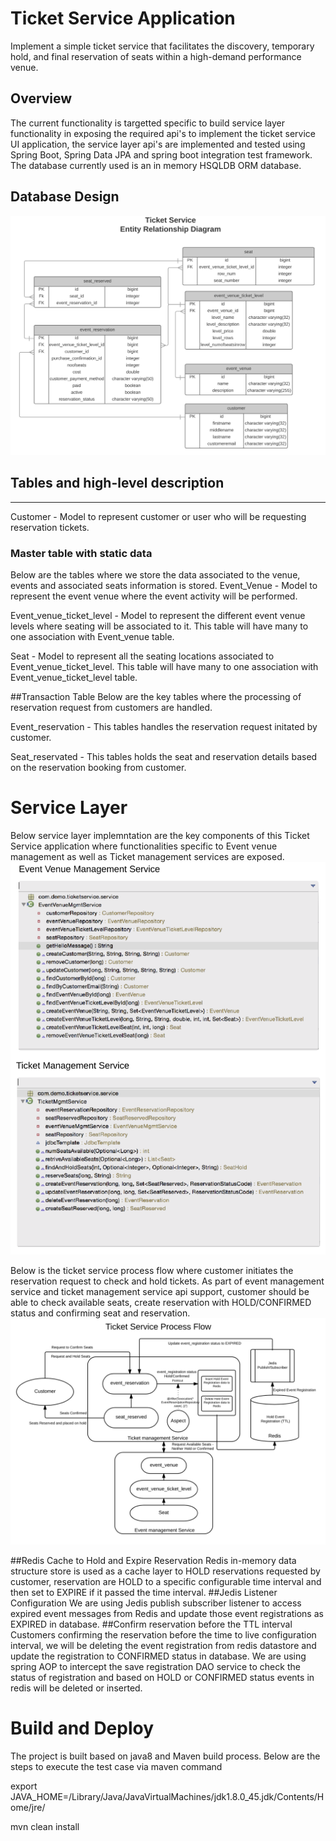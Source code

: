 # Ticket Service Application
Implement a simple ticket service that facilitates the discovery, temporary hold, and final reservation of seats within a high-demand performance venue.

## Overview
The current functionality is targetted specific to build service layer functionality in exposing the required api's to implement the ticket service UI application, the service layer api's are implemented and tested using Spring Boot, Spring Data JPA and spring boot integration test framework. The database currently used is an in memory HSQLDB ORM database. 

## Database Design
![alt tag](https://github.com/ssrinivasulu/ticket_service/blob/master/ticket-service-erd.jpg)

## Tables and high-level description
---------------------------------

Customer - Model to represent customer or user who will be requesting reservation tickets. 

### Master table with static data
Below are the tables where we store the data associated to the venue, events and associated seats information is stored. 
Event_Venue - Model to represent the event venue where the event activity will be performed.

Event_venue_ticket_level - Model to represent the different event venue levels where seating will be associated to it. This table will have many to one association with Event_venue table. 

Seat - Model to represent all the seating locations associated to Event_venue_ticket_level. This table will have many to one association with Event_venue_ticket_level table.   

##Transaction Table
Below are the key tables where the processing of reservation request from customers are handled.

Event_reservation - This tables handles the reservation request initated by customer.

Seat_reservated - This tables holds the seat and reservation details based on the reservation booking from customer. 



# Service Layer
Below service layer implemntation are the key components of this Ticket Service application where functionalities specific to Event venue management as well as Ticket management services are exposed.
![alt tag](https://github.com/ssrinivasulu/ticket_service/blob/master/ticket_service-ServiceLayer.jpg)

Below is the ticket service process flow where customer initiates the reservation request to check and hold tickets. As part of event management service and ticket management service api support, customer should be able to check available seats, create reservation with HOLD/CONFIRMED status and confirming seat and reservation.
![alt tag](https://github.com/ssrinivasulu/ticket_service/blob/master/ticket_service_flow_with_Redis.jpg)

##Redis Cache to Hold and Expire Reservation
Redis in-memory data structure store is used as a cache layer to HOLD reservations requested by customer, reservation are HOLD to a specific configurable time interval and then set to EXPIRE if it passed the time interval. 
##Jedis Listener Configuration
We are using Jedis publish subscriber listener to access expired event messages from Redis and update those event registrations as EXPIRED in database. 
##Confirm reservation before the TTL interval
Customers confirming the reservation before the time to live configuration interval, we will be deleting the event registration from redis datastore and update the registration to CONFIRMED status in database. We are using spring AOP to intercept the save registration DAO service to check the status of registration and based on HOLD or CONFIRMED status events in redis will be deleted or inserted. 

# Build and Deploy
The project is built based on java8 and Maven build process. Below are the steps to execute the test case via maven command

export JAVA_HOME=/Library/Java/JavaVirtualMachines/jdk1.8.0_45.jdk/Contents/Home/jre/

mvn clean install
